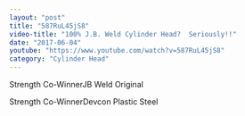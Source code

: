 ```yaml
---
layout: "post"
title: "587RuL45jS8"
video-title: "100% J.B. Weld Cylinder Head?  Seriously!!"
date: "2017-06-04"
youtube: "https://www.youtube.com/watch?v=587RuL45jS8"
category: "Cylinder Head"
---
```

<div class="space-y-1"><p><span class="inline-flex items-center justify-center px-2 py-1 mr-2 text-sm font-semibold leading-none bg-white hover:bg-gray-100 text-gray-400 border border-gray-200 rounded-full">Strength Co-Winner</span>JB Weld Original<br></p><p><span class="inline-flex items-center justify-center px-2 py-1 mr-2 text-sm font-semibold leading-none bg-white hover:bg-gray-100 text-gray-400 border border-gray-200 rounded-full">Strength Co-Winner</span>Devcon Plastic Steel<br></p></div>